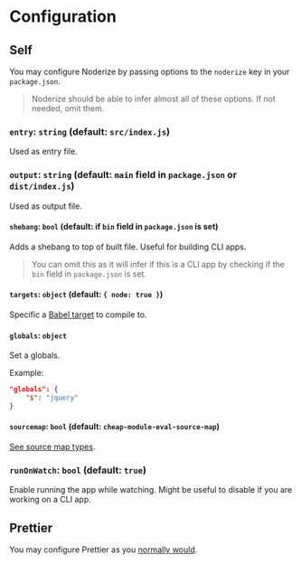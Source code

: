 # Configuration

## Self

You may configure Noderize by passing options to the `noderize` key in your `package.json`.

> Noderize should be able to infer almost all of these options. If not needed, omit them.

### `entry`: `string` (default: `src/index.js`)

Used as entry file.

### `output`: `string` (default: `main` field in `package.json` or `dist/index.js`)

Used as output file.

#### `shebang`: `bool` (default: if `bin` field in `package.json` is set)

Adds a shebang to top of built file. Useful for building CLI apps.

> You can omit this as it will infer if this is a CLI app by checking if the `bin` field in `package.json` is set.

#### `targets`: `object` (default: `{ node: true }`)

Specific a [Babel target](https://babeljs.io/docs/plugins/preset-env/#targets) to compile to.

#### `globals`: `object`

Set a globals.

Example:
```json
"globals": {
    "$": "jquery"
}
```

#### `sourcemap`: `bool` (default: `cheap-module-eval-source-map`)

[See source map types](https://webpack.js.org/configuration/devtool).

### `runOnWatch`: `bool` (default: `true`)

Enable running the app while watching. Might be useful to disable if you are working on a CLI app.

## Prettier

You may configure Prettier as you [normally would](https://prettier.io/docs/en/configuration.html).